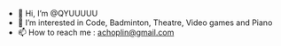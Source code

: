 - 👋 Hi, I’m @QYUUUUU
- 👀 I’m interested in Code, Badminton, Theatre, Video games and Piano
- 📫 How to reach me : achoplin@gmail.com

<!---
QYUUUUU/QYUUUUU is a ✨ special ✨ repository because its `README.md` (this file) appears on your GitHub profile.
You can click the Preview link to take a look at your changes.
--->
